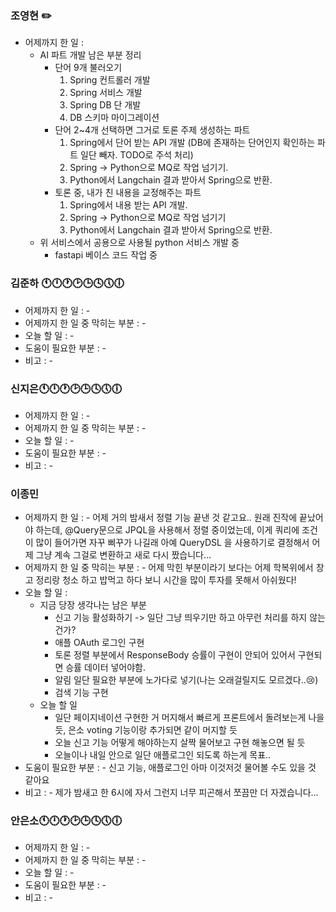 ### 조영현 ✏️ 
* 어제까지 한 일 :
	* AI 파트 개발 남은 부분 정리
		* 단어 9개 불러오기
			1. Spring 컨트롤러 개발
			2. Spring 서비스 개발
			3. Spring DB 단 개발
			4. DB 스키마 마이그레이션
		* 단어 2~4개 선택하면 그거로 토론 주제 생성하는 파트
			1. Spring에서 단어 받는 API 개발 (DB에 존재하는 단어인지 확인하는 파트 일단 빼자. TODO로 주석 처리)
			2. Spring -> Python으로 MQ로 작업 넘기기.
			3. Python에서 Langchain 결과 받아서 Spring으로 반환.
		* 토론 중, 내가 친 내용을 교정해주는 파트
			1. Spring에서 내용 받는 API 개발.
			2. Spring -> Python으로 MQ로 작업 넘기기
			3. Python에서 Langchain 결과 받아서 Spring으로 반환.
	* 위 서비스에서 공용으로 사용될 python 서비스 개발 중
		* fastapi 베이스 코드 작업 중


### 김준하 🕚🕛🕐🕑🕒🕓🕔🕕
* 어제까지 한 일 : - 
* 어제까지 한 일 중 막히는 부분 : -  
* 오늘 할 일 : - 
* 도움이 필요한 부분 : -  
* 비고 : - 


### 신지은🕚🕛🕐🕑🕒🕓🕔🕕
* 어제까지 한 일 : - 
* 어제까지 한 일 중 막히는 부분 : -  
* 오늘 할 일 : - 
* 도움이 필요한 부분 : -  
* 비고 : - 
  

### 이종민 
* 어제까지 한 일 : -  어제 거의 밤새서 정렬 기능 끝낸 것 같고요.. 원래 진작에 끝났어야 하는데, @Query문으로 JPQL을 사용해서 정렬 중이었는데, 이게 쿼리에 조건이 많이 들어가면 자꾸 삐꾸가 나길래 아예 QueryDSL 을 사용하기로 결정해서 어제 그냥 계속 그걸로 변환하고 새로 다시 짰습니다...
* 어제까지 한 일 중 막히는 부분 : -  어제 막힌 부분이라기 보다는 어제 학복위에서 창고 정리랑 청소 하고 밥먹고 하다 보니 시간을 많이 투자를 못해서 아쉬웠다!
* 오늘 할 일 : 
	* 지금 당장 생각나는 남은 부분
		* 신고 기능 활성화하기 -> 일단 그냥 띄우기만 하고 아무런 처리를 하지 않는건가?
		* 애플 OAuth 로그인 구현
		* 토론 정렬 부분에서 ResponseBody 승률이 구현이 안되어 있어서 구현되면 승률 데이터 넣어야함.
		* 알림 일단 필요한 부분에 노가다로 넣기(나는 오래걸릴지도 모르겠다..😢)
		* 검색 기능 구현
	* 오늘 할 일
		* 일단 페이지네이션 구현한 거 머지해서 빠르게 프론트에서 돌려보는게 나을 듯, 은소 voting 기능이랑 추가되면 같이 머지할 듯
		* 오늘 신고 기능 어떻게 해야하는지 살짝 물어보고 구현 해놓으면 될 듯
		* 오늘이나 내일 안으로 일단 애플로그인 되도록 하는게 목표..
* 도움이 필요한 부분 : -  신고 기능, 애플로그인 아마 이것저것 물어볼 수도 있을 것 같아요
* 비고 : - 제가 밤새고 한 6시에 자서 그런지 너무 피곤해서 쪼끔만 더 자겠습니다...


### 안은소🕚🕛🕐🕑🕒🕓🕔🕕
* 어제까지 한 일 : -
* 어제까지 한 일 중 막히는 부분 : -  
* 오늘 할 일 : - 
* 도움이 필요한 부분 : -  
* 비고 : - 
  

